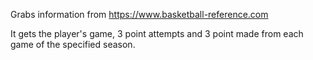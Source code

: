 Grabs information from https://www.basketball-reference.com

It gets the player's game, 3 point attempts and 3 point made from each game of the specified season.
